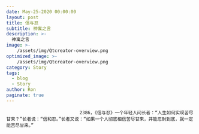 ```yaml
---
date: May-25-2020 00:00:00
layout: post
title: 信与忍
subtitle: 神寓之言
description: >-
  神寓之言
image: >-
    /assets/img/Qtcreator-overview.png
optimized_image: >-
    /assets/img/Qtcreator-overview.png
category: Story
tags:
  - blog
  - Story
author: Ron
paginate: true
---
```


							　　2386，《信与忍》一个年轻人问长者：“人生如何实现苦尽甘来？”长者说：“信和忍。”长者又说：“如果一个人彻底相信苦尽甘来，并能忍耐到底，就一定能苦尽甘来。”
							
							
						